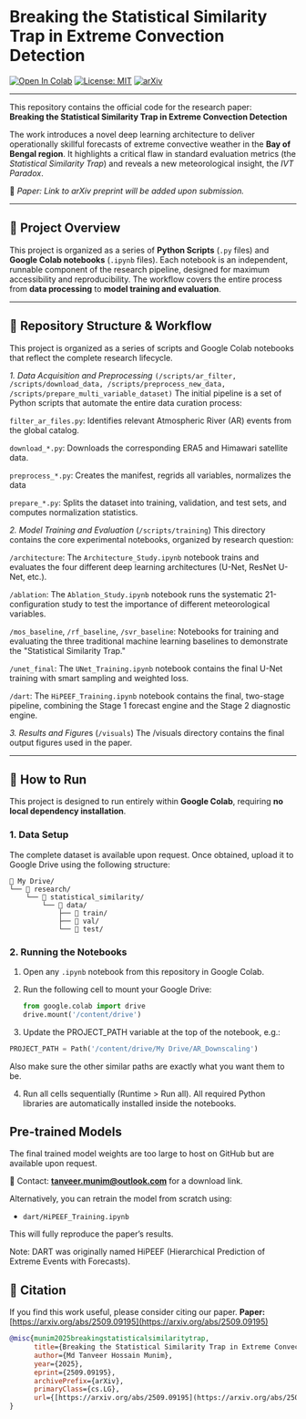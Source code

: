 # Breaking the Statistical Similarity Trap in Extreme Convection Detection

[![Open In Colab](https://colab.research.google.com/assets/colab-badge.svg)](https://colab.research.google.com/)
[![License: MIT](https://img.shields.io/badge/License-MIT-yellow.svg)](LICENSE)
[![arXiv](https://img.shields.io/badge/arXiv-2509.09195-B31B1B.svg)](https://arxiv.org/abs/2509.09195)

---

This repository contains the official code for the research paper:  
**Breaking the Statistical Similarity Trap in Extreme Convection Detection**

The work introduces a novel deep learning architecture to deliver operationally skillful forecasts of extreme convective weather in the **Bay of Bengal region**. It highlights a critical flaw in standard evaluation metrics (the *Statistical Similarity Trap*) and reveals a new meteorological insight, the *IVT Paradox*.

📄 *Paper: Link to arXiv preprint will be added upon submission.*

---

## 📌 Project Overview
This project is organized as a series of **Python Scripts** (`.py` files) and **Google Colab notebooks** (`.ipynb` files). Each notebook is an independent, runnable component of the research pipeline, designed for maximum accessibility and reproducibility. The workflow covers the entire process from **data processing** to **model training and evaluation**.

---
## 🚀 Repository Structure & Workflow
This project is organized as a series of scripts and Google Colab notebooks that reflect the complete research lifecycle.

*1. Data Acquisition and Preprocessing* `(/scripts/ar_filter, /scripts/download_data, /scripts/preprocess_new_data, /scripts/prepare_multi_variable_dataset)`
The initial pipeline is a set of Python scripts that automate the entire data curation process:

`filter_ar_files.py`: Identifies relevant Atmospheric River (AR) events from the global catalog.

`download_*.py`: Downloads the corresponding ERA5 and Himawari satellite data.

`preprocess_*.py`: Creates the manifest, regrids all variables, normalizes the data

`prepare_*.py`: Splits the dataset into training, validation, and test sets, and computes normalization statistics.

*2. Model Training and Evaluation* (`/scripts/training`)
This directory contains the core experimental notebooks, organized by research question:

`/architecture`: The `Architecture_Study.ipynb` notebook trains and evaluates the four different deep learning architectures (U-Net, ResNet U-Net, etc.).

`/ablation`: The `Ablation_Study.ipynb` notebook runs the systematic 21-configuration study to test the importance of different meteorological variables.

`/mos_baseline`, `/rf_baseline`, `/svr_baseline`: Notebooks for training and evaluating the three traditional machine learning baselines to demonstrate the "Statistical Similarity Trap."

`/unet_final`: The `UNet_Training.ipynb` notebook contains the final U-Net training with smart sampling and weighted loss.

`/dart`: The `HiPEEF_Training.ipynb` notebook contains the final, two-stage pipeline, combining the Stage 1 forecast engine and the Stage 2 diagnostic engine.

*3. Results and Figure*s (`/visuals`)
The /visuals directory contains the final output figures used in the paper.


---

## 🚀 How to Run

This project is designed to run entirely within **Google Colab**, requiring **no local dependency installation**.

### 1. Data Setup
The complete dataset is available upon request. Once obtained, upload it to Google Drive using the following structure:
```
📂 My Drive/
└── 📂 research/
    └── 📂 statistical_similarity/
        └── 📂 data/
            ├── 📂 train/
            ├── 📂 val/
            └── 📂 test/
```

### 2. Running the Notebooks
1. Open any `.ipynb` notebook from this repository in Google Colab.  
2. Run the following cell to mount your Google Drive:

   ```python
   from google.colab import drive
   drive.mount('/content/drive')
   ```
3. Update the PROJECT_PATH variable at the top of the notebook, e.g.:

```python
PROJECT_PATH = Path('/content/drive/My Drive/AR_Downscaling')
```
Also make sure the other similar paths are exactly what you want them to be.

4. Run all cells sequentially (Runtime > Run all).
All required Python libraries are automatically installed inside the notebooks.

## Pre-trained Models
The final trained model weights are too large to host on GitHub but are available upon request.  

📩 Contact: **tanveer.munim@outlook.com** for a download link.  

Alternatively, you can retrain the model from scratch using:    
- `dart/HiPEEF_Training.ipynb`

This will fully reproduce the paper’s results.

Note: DART was originally named HiPEEF (Hierarchical Prediction of Extreme Events with Forecasts).

## 📜 Citation
If you find this work useful, please consider citing our paper.
**Paper:** [https://arxiv.org/abs/2509.09195](https://arxiv.org/abs/2509.09195)

```bibtex
@misc{munim2025breakingstatisticalsimilaritytrap,
      title={Breaking the Statistical Similarity Trap in Extreme Convection Detection}, 
      author={Md Tanveer Hossain Munim},
      year={2025},
      eprint={2509.09195},
      archivePrefix={arXiv},
      primaryClass={cs.LG},
      url={[https://arxiv.org/abs/2509.09195](https://arxiv.org/abs/2509.09195)}, 
}
```

